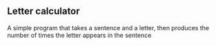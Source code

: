 ## Letter calculator
A simple program that takes a sentence and a letter, then produces the number of times the letter appears in the sentence
